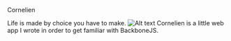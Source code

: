 Cornelien

Life is made by choice you have to make. 
![Alt text](/readme.png "Optional title")
Cornelien is a little web app I wrote in order to get familiar with BackboneJS.

